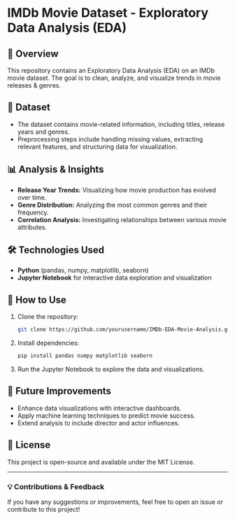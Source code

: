 # IMDb Movie Dataset - Exploratory Data Analysis (EDA)

## 📌 Overview
This repository contains an Exploratory Data Analysis (EDA) on an IMDb movie dataset. The goal is to clean, analyze, and visualize trends in movie releases & genres.

## 📂 Dataset
- The dataset contains movie-related information, including titles, release years and genres.
- Preprocessing steps include handling missing values, extracting relevant features, and structuring data for visualization.

## 📊 Analysis & Insights
- **Release Year Trends:** Visualizing how movie production has evolved over time.
- **Genre Distribution:** Analyzing the most common genres and their frequency.
- **Correlation Analysis:** Investigating relationships between various movie attributes.

## 🛠️ Technologies Used
- **Python** (pandas, numpy, matplotlib, seaborn)
- **Jupyter Notebook** for interactive data exploration and visualization

## 🚀 How to Use
1. Clone the repository:
   ```bash
   git clone https://github.com/yourusername/IMDb-EDA-Movie-Analysis.git
   ```
2. Install dependencies:
   ```bash
   pip install pandas numpy matplotlib seaborn
   ```
3. Run the Jupyter Notebook to explore the data and visualizations.

## 📌 Future Improvements
- Enhance data visualizations with interactive dashboards.
- Apply machine learning techniques to predict movie success.
- Extend analysis to include director and actor influences.

## 📜 License
This project is open-source and available under the MIT License.

---

### 💡 Contributions & Feedback
If you have any suggestions or improvements, feel free to open an issue or contribute to this project!

